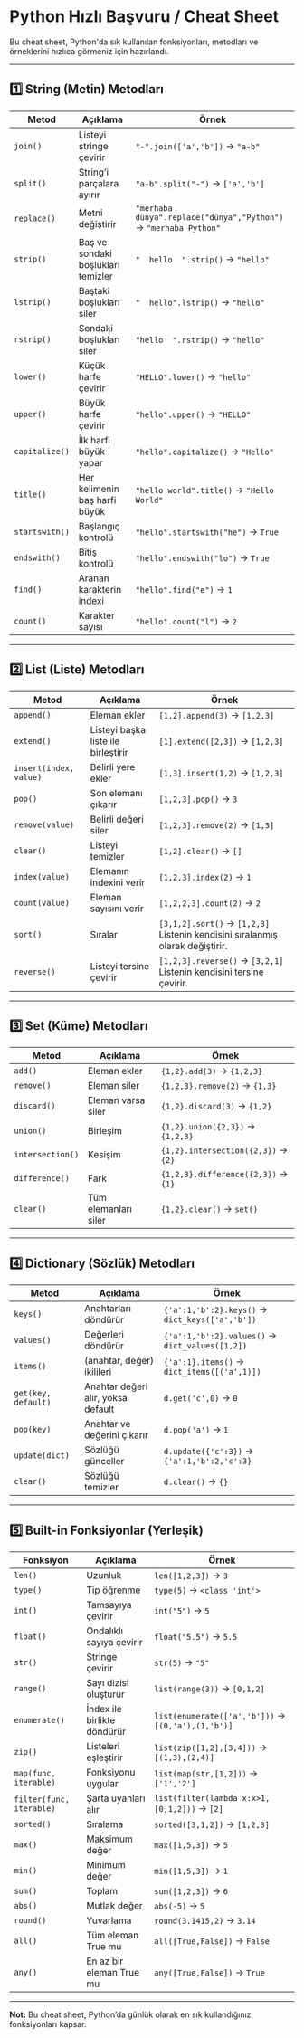 # Python Hızlı Başvuru / Cheat Sheet

Bu cheat sheet, Python'da sık kullanılan fonksiyonları, metodları ve örneklerini hızlıca görmeniz için hazırlandı.

---

## 1️⃣ String (Metin) Metodları

| Metod | Açıklama | Örnek |
|-------|----------|-------|
| `join()` | Listeyi stringe çevirir | `"-".join(['a','b'])` → `"a-b"` |
| `split()` | String’i parçalara ayırır | `"a-b".split("-")` → `['a','b']` |
| `replace()` | Metni değiştirir | `"merhaba dünya".replace("dünya","Python")` → `"merhaba Python"` |
| `strip()` | Baş ve sondaki boşlukları temizler | `"  hello  ".strip()` → `"hello"` |
| `lstrip()` | Baştaki boşlukları siler | `"  hello".lstrip()` → `"hello"` |
| `rstrip()` | Sondaki boşlukları siler | `"hello  ".rstrip()` → `"hello"` |
| `lower()` | Küçük harfe çevirir | `"HELLO".lower()` → `"hello"` |
| `upper()` | Büyük harfe çevirir | `"hello".upper()` → `"HELLO"` |
| `capitalize()` | İlk harfi büyük yapar | `"hello".capitalize()` → `"Hello"` |
| `title()` | Her kelimenin baş harfi büyük | `"hello world".title()` → `"Hello World"` |
| `startswith()` | Başlangıç kontrolü | `"hello".startswith("he")` → `True` |
| `endswith()` | Bitiş kontrolü | `"hello".endswith("lo")` → `True` |
| `find()` | Aranan karakterin indexi | `"hello".find("e")` → `1` |
| `count()` | Karakter sayısı | `"hello".count("l")` → `2` |

---

## 2️⃣ List (Liste) Metodları

| Metod | Açıklama | Örnek |
|-------|----------|-------|
| `append()` | Eleman ekler | `[1,2].append(3)` → `[1,2,3]` |
| `extend()` | Listeyi başka liste ile birleştirir | `[1].extend([2,3])` → `[1,2,3]` |
| `insert(index, value)` | Belirli yere ekler | `[1,3].insert(1,2)` → `[1,2,3]` |
| `pop()` | Son elemanı çıkarır | `[1,2,3].pop()` → `3` |
| `remove(value)` | Belirli değeri siler | `[1,2,3].remove(2)` → `[1,3]` |
| `clear()` | Listeyi temizler | `[1,2].clear()` → `[]` |
| `index(value)` | Elemanın indexini verir | `[1,2,3].index(2)` → `1` |
| `count(value)` | Eleman sayısını verir | `[1,2,2,3].count(2)` → `2` |
| `sort()` | Sıralar | `[3,1,2].sort()` → `[1,2,3]`  Listenin kendisini sıralanmış olarak değiştirir. | 
| `reverse()` | Listeyi tersine çevirir | `[1,2,3].reverse()` → `[3,2,1]`  Listenin kendisini tersine çevirir.|

---

## 3️⃣ Set (Küme) Metodları

| Metod | Açıklama | Örnek |
|-------|----------|-------|
| `add()` | Eleman ekler | `{1,2}.add(3)` → `{1,2,3}` |
| `remove()` | Eleman siler | `{1,2,3}.remove(2)` → `{1,3}` |
| `discard()` | Eleman varsa siler | `{1,2}.discard(3)` → `{1,2}` |
| `union()` | Birleşim | `{1,2}.union({2,3})` → `{1,2,3}` |
| `intersection()` | Kesişim | `{1,2}.intersection({2,3})` → `{2}` |
| `difference()` | Fark | `{1,2,3}.difference({2,3})` → `{1}` |
| `clear()` | Tüm elemanları siler | `{1,2}.clear()` → `set()` |

---

## 4️⃣ Dictionary (Sözlük) Metodları

| Metod | Açıklama | Örnek |
|-------|----------|-------|
| `keys()` | Anahtarları döndürür | `{'a':1,'b':2}.keys()` → `dict_keys(['a','b'])` |
| `values()` | Değerleri döndürür | `{'a':1,'b':2}.values()` → `dict_values([1,2])` |
| `items()` | (anahtar, değer) ikilileri | `{'a':1}.items()` → `dict_items([('a',1)])` |
| `get(key, default)` | Anahtar değeri alır, yoksa default | `d.get('c',0)` → `0` |
| `pop(key)` | Anahtar ve değerini çıkarır | `d.pop('a')` → `1` |
| `update(dict)` | Sözlüğü günceller | `d.update({'c':3})` → `{'a':1,'b':2,'c':3}` |
| `clear()` | Sözlüğü temizler | `d.clear()` → `{}` |

---

## 5️⃣ Built-in Fonksiyonlar (Yerleşik)

| Fonksiyon | Açıklama | Örnek |
|-----------|----------|-------|
| `len()` | Uzunluk | `len([1,2,3])` → `3` |
| `type()` | Tip öğrenme | `type(5)` → `<class 'int'>` |
| `int()` | Tamsayıya çevirir | `int("5")` → `5` |
| `float()` | Ondalıklı sayıya çevirir | `float("5.5")` → `5.5` |
| `str()` | Stringe çevirir | `str(5)` → `"5"` |
| `range()` | Sayı dizisi oluşturur | `list(range(3))` → `[0,1,2]` |
| `enumerate()` | İndex ile birlikte döndürür | `list(enumerate(['a','b']))` → `[(0,'a'),(1,'b')]` |
| `zip()` | Listeleri eşleştirir | `list(zip([1,2],[3,4]))` → `[(1,3),(2,4)]` |
| `map(func, iterable)` | Fonksiyonu uygular | `list(map(str,[1,2]))` → `['1','2']` |
| `filter(func, iterable)` | Şarta uyanları alır | `list(filter(lambda x:x>1,[0,1,2]))` → `[2]` |
| `sorted()` | Sıralama | `sorted([3,1,2])` → `[1,2,3]` |
| `max()` | Maksimum değer | `max([1,5,3])` → `5` |
| `min()` | Minimum değer | `min([1,5,3])` → `1` |
| `sum()` | Toplam | `sum([1,2,3])` → `6` |
| `abs()` | Mutlak değer | `abs(-5)` → `5` |
| `round()` | Yuvarlama | `round(3.1415,2)` → `3.14` |
| `all()` | Tüm eleman True mu | `all([True,False])` → `False` |
| `any()` | En az bir eleman True mu | `any([True,False])` → `True` |

---

**Not:** Bu cheat sheet, Python’da günlük olarak en sık kullandığınız fonksiyonları kapsar.
